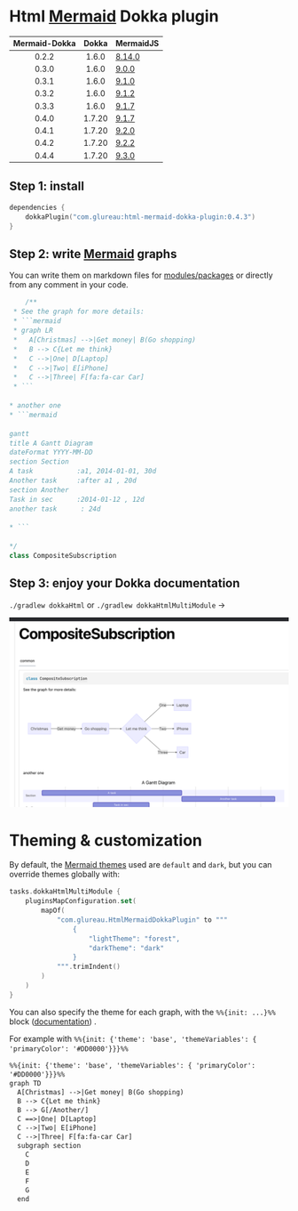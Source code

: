 # Html [Mermaid](https://mermaid-js.github.io/mermaid/#/) Dokka plugin

| Mermaid-Dokka | Dokka  | MermaidJS                                                           |
|:-------------:|:------:|:--------------------------------------------------------------------|
|     0.2.2     | 1.6.0  | [8.14.0](https://github.com/mermaid-js/mermaid/releases/tag/8.14.0) |
|     0.3.0     | 1.6.0  | [9.0.0](https://github.com/mermaid-js/mermaid/releases/tag/9.0.0)   |
|     0.3.1     | 1.6.0  | [9.1.0](https://github.com/mermaid-js/mermaid/releases/tag/9.1.0)   |
|     0.3.2     | 1.6.0  | [9.1.2](https://github.com/mermaid-js/mermaid/releases/tag/9.1.2)   |
|     0.3.3     | 1.6.0  | [9.1.7](https://github.com/mermaid-js/mermaid/releases/tag/v9.1.7)  |
|     0.4.0     | 1.7.20 | [9.1.7](https://github.com/mermaid-js/mermaid/releases/tag/v9.1.7)  |
|     0.4.1     | 1.7.20 | [9.2.0](https://github.com/mermaid-js/mermaid/releases/tag/v9.2.0)  |
|     0.4.2     | 1.7.20 | [9.2.2](https://github.com/mermaid-js/mermaid/releases/tag/v9.2.2)  |
|     0.4.4     | 1.7.20 | [9.3.0](https://github.com/mermaid-js/mermaid/releases/tag/v9.3.0)  |

## Step 1: install

```kotlin
dependencies {
    dokkaPlugin("com.glureau:html-mermaid-dokka-plugin:0.4.3")
}
```

## Step 2: write [Mermaid](https://mermaid-js.github.io/mermaid/#/) graphs

You can write them on markdown files
for [modules/packages](https://kotlinlang.org/docs/kotlin-doc.html#module-and-package-documentation) or directly from
any comment in your code.

```kotlin
    /**
 * See the graph for more details:
 * ```mermaid
 * graph LR
 *   A[Christmas] -->|Get money| B(Go shopping)
 *   B --> C{Let me think}
 *   C -->|One| D[Laptop]
 *   C -->|Two| E[iPhone]
 *   C -->|Three| F[fa:fa-car Car]
 * ```

* another one
* ```mermaid

gantt
title A Gantt Diagram
dateFormat YYYY-MM-DD
section Section
A task           :a1, 2014-01-01, 30d
Another task     :after a1 , 20d
section Another
Task in sec      :2014-01-12 , 12d
another task      : 24d

* ```

*/
class CompositeSubscription

```

## Step 3: enjoy your Dokka documentation

`./gradlew dokkaHtml` or `./gradlew dokkaHtmlMultiModule` ->

![img.png](doc/img.png)

# Theming & customization

By default, the [Mermaid themes](https://github.com/mermaid-js/mermaid/blob/develop/docs/theming.md#deployable-themes)
used are `default` and `dark`, but you can override themes globally with:

```kotlin
tasks.dokkaHtmlMultiModule {
    pluginsMapConfiguration.set(
        mapOf(
            "com.glureau.HtmlMermaidDokkaPlugin" to """
                {
                    "lightTheme": "forest",
                    "darkTheme": "dark"
                }
            """.trimIndent()
        )
    )
}
```

You can also specify the theme for each graph, with the `%%{init: ...}%%`
block ([documentation](https://github.com/mermaid-js/mermaid/blob/develop/docs/theming.md#customizing-themes--with-themevariables))
.

For example with `%%{init: {'theme': 'base', 'themeVariables': { 'primaryColor': '#DD0000'}}}%%`

```mermaid
%%{init: {'theme': 'base', 'themeVariables': { 'primaryColor': '#DD0000'}}}%%
graph TD
  A[Christmas] -->|Get money| B(Go shopping)
  B --> C{Let me think}
  B --> G[/Another/]
  C ==>|One| D[Laptop]
  C -->|Two| E[iPhone]
  C -->|Three| F[fa:fa-car Car]
  subgraph section
    C
    D
    E
    F
    G
  end
```
